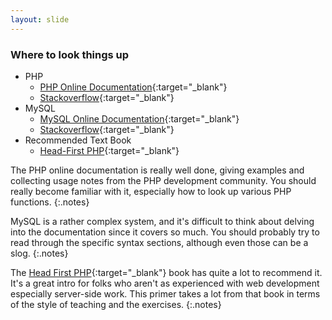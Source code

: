 ```yaml
---
layout: slide
---
```


### Where to look things up

* PHP
    * [PHP Online Documentation](http://php.net/manual/en/){:target="_blank"}
    * [Stackoverflow](http://stackoverflow.com/questions/tagged/php){:target="_blank"}
* MySQL
    * [MySQL Online Documentation](http://dev.mysql.com/doc/refman/5.5/en/){:target="_blank"}
    * [Stackoverflow](http://stackoverflow.com/questions/tagged/mysql){:target="_blank"}
* Recommended Text Book
    * [Head-First PHP][headfirstphpbook]{:target="_blank"}

[headfirstphpbook]: http://shop.oreilly.com/product/9780596006303.do "Head-First PHP at O'Reilly.com"



The PHP online documentation is really well done, giving examples and collecting
usage notes from the PHP development community. You should really become familiar
with it, especially how to look up various PHP functions.
{:.notes}

MySQL is a rather complex system, and it's difficult to think about delving into
the documentation since it covers so much. You should probably try to read through
the specific syntax sections, although even those can be a slog.
{:.notes}

The [Head First PHP][headfirstphpbook]{:target="_blank"} book has quite a lot to recommend it. It's a great intro for
folks who aren't as experienced with web development especially server-side work. This
primer takes a lot from that book in terms of the style of teaching and the exercises.
{:.notes}
